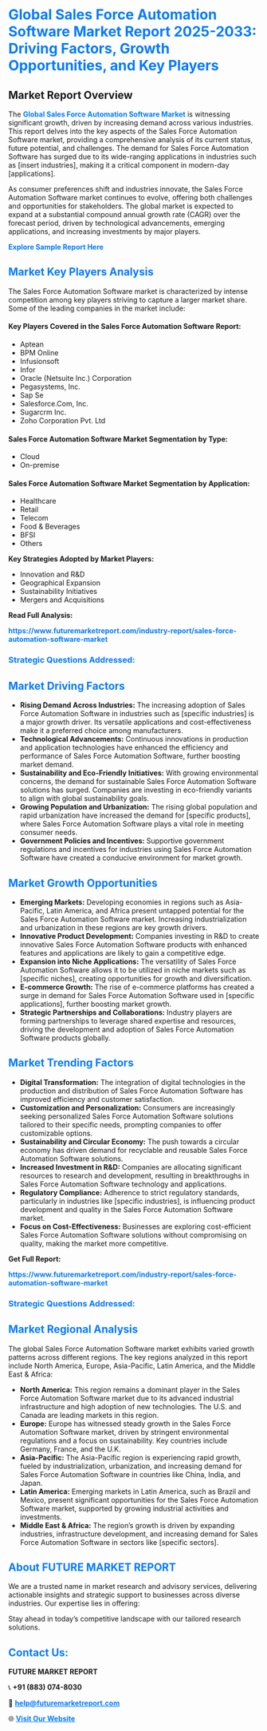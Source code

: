 <h1 style="color: #007BFF;">Global Sales Force Automation Software Market Report 2025-2033: Driving Factors, Growth Opportunities, and Key Players</h1>

<section id="overview">
<h2>Market Report Overview</h2>
<p>The <a href="https://www.futuremarketreport.com/industry-report/sales-force-automation-software-market" style="color: #007BFF; text-decoration: none;"><strong>Global Sales Force Automation Software Market</strong></a> is witnessing significant growth, driven by increasing demand across various industries. This report delves into the key aspects of the Sales Force Automation Software market, providing a comprehensive analysis of its current status, future potential, and challenges. The demand for Sales Force Automation Software has surged due to its wide-ranging applications in industries such as [insert industries], making it a critical component in modern-day [applications].</p>
<p>As consumer preferences shift and industries innovate, the Sales Force Automation Software market continues to evolve, offering both challenges and opportunities for stakeholders. The global market is expected to expand at a substantial compound annual growth rate (CAGR) over the forecast period, driven by technological advancements, emerging applications, and increasing investments by major players.</p>
</section>

<section id="overview">
<p><a href="https://www.futuremarketreport.com/request-sample/reportId=55566" style="color: #007BFF; text-decoration: none;"><strong>Explore Sample Report Here</strong></a></p>
</section>

<section id="key-players">
<h2 style="color: #007BFF;">Market Key Players Analysis</h2>
<p>The Sales Force Automation Software market is characterized by intense competition among key players striving to capture a larger market share. Some of the leading companies in the market include:</p>
<h4>Key Players Covered in the Sales Force Automation Software Report:</h4>
<ul><li>Aptean</li><li>BPM Online</li><li>Infusionsoft</li><li>Infor</li><li>Oracle (Netsuite Inc.) Corporation</li><li>Pegasystems, Inc.</li><li>Sap Se</li><li>Salesforce.Com, Inc.</li><li>Sugarcrm Inc.</li><li>Zoho Corporation Pvt. Ltd</li></ul>
<h4>Sales Force Automation Software Market Segmentation by Type:</h4>
<ul><li>Cloud</li><li>On-premise</li></ul>

<h4>Sales Force Automation Software Market Segmentation by Application:</h4>
<ul><li>Healthcare</li><li>Retail</li><li>Telecom</li><li>Food &amp; Beverages</li><li>BFSI</li><li>Others</li></ul>
<p><strong>Key Strategies Adopted by Market Players:</strong></p>
<ul>
<li>Innovation and R&D</li>
<li>Geographical Expansion</li>
<li>Sustainability Initiatives</li>
<li>Mergers and Acquisitions</li>
</ul>
</section>

<section>
<p><strong>Read Full Analysis: </strong></p><a href="https://www.futuremarketreport.com/industry-report/sales-force-automation-software-market" style="color: #007BFF; text-decoration: none;"><strong>https://www.futuremarketreport.com/industry-report/sales-force-automation-software-market</strong></a>
<h3 style="color: #007BFF;">Strategic Questions Addressed:</h3>
</section>

<section id="driving-factors">
<h2 style="color: #007BFF;">Market Driving Factors</h2>
<ul>
<li><strong>Rising Demand Across Industries:</strong> The increasing adoption of Sales Force Automation Software in industries such as [specific industries] is a major growth driver. Its versatile applications and cost-effectiveness make it a preferred choice among manufacturers.</li>
<li><strong>Technological Advancements:</strong> Continuous innovations in production and application technologies have enhanced the efficiency and performance of Sales Force Automation Software, further boosting market demand.</li>
<li><strong>Sustainability and Eco-Friendly Initiatives:</strong> With growing environmental concerns, the demand for sustainable Sales Force Automation Software solutions has surged. Companies are investing in eco-friendly variants to align with global sustainability goals.</li>
<li><strong>Growing Population and Urbanization:</strong> The rising global population and rapid urbanization have increased the demand for [specific products], where Sales Force Automation Software plays a vital role in meeting consumer needs.</li>
<li><strong>Government Policies and Incentives:</strong> Supportive government regulations and incentives for industries using Sales Force Automation Software have created a conducive environment for market growth.</li>
</ul>
</section>

<section id="growth-opportunities">
<h2 style="color: #007BFF;">Market Growth Opportunities</h2>
<ul>
<li><strong>Emerging Markets:</strong> Developing economies in regions such as Asia-Pacific, Latin America, and Africa present untapped potential for the Sales Force Automation Software market. Increasing industrialization and urbanization in these regions are key growth drivers.</li>
<li><strong>Innovative Product Development:</strong> Companies investing in R&D to create innovative Sales Force Automation Software products with enhanced features and applications are likely to gain a competitive edge.</li>
<li><strong>Expansion into Niche Applications:</strong> The versatility of Sales Force Automation Software allows it to be utilized in niche markets such as [specific niches], creating opportunities for growth and diversification.</li>
<li><strong>E-commerce Growth:</strong> The rise of e-commerce platforms has created a surge in demand for Sales Force Automation Software used in [specific applications], further boosting market growth.</li>
<li><strong>Strategic Partnerships and Collaborations:</strong> Industry players are forming partnerships to leverage shared expertise and resources, driving the development and adoption of Sales Force Automation Software products globally.</li>
</ul>
</section>

<section id="trending-factors">
<h2 style="color: #007BFF;">Market Trending Factors</h2>
<ul>
<li><strong>Digital Transformation:</strong> The integration of digital technologies in the production and distribution of Sales Force Automation Software has improved efficiency and customer satisfaction.</li>
<li><strong>Customization and Personalization:</strong> Consumers are increasingly seeking personalized Sales Force Automation Software solutions tailored to their specific needs, prompting companies to offer customizable options.</li>
<li><strong>Sustainability and Circular Economy:</strong> The push towards a circular economy has driven demand for recyclable and reusable Sales Force Automation Software solutions.</li>
<li><strong>Increased Investment in R&D:</strong> Companies are allocating significant resources to research and development, resulting in breakthroughs in Sales Force Automation Software technology and applications.</li>
<li><strong>Regulatory Compliance:</strong> Adherence to strict regulatory standards, particularly in industries like [specific industries], is influencing product development and quality in the Sales Force Automation Software market.</li>
<li><strong>Focus on Cost-Effectiveness:</strong> Businesses are exploring cost-efficient Sales Force Automation Software solutions without compromising on quality, making the market more competitive.</li>
</ul>
</section>

<section>
<p><strong>Get Full Report: </strong></p><a href="https://www.futuremarketreport.com/industry-report/sales-force-automation-software-market" style="color: #007BFF; text-decoration: none;"><strong>https://www.futuremarketreport.com/industry-report/sales-force-automation-software-market</strong></a>
<h3 style="color: #007BFF;">Strategic Questions Addressed:</h3>
</section>


<section id="regional-analysis">
<h2 style="color: #007BFF;">Market Regional Analysis</h2>
<p>The global Sales Force Automation Software market exhibits varied growth patterns across different regions. The key regions analyzed in this report include North America, Europe, Asia-Pacific, Latin America, and the Middle East & Africa:</p>
<ul>
<li><strong>North America:</strong> This region remains a dominant player in the Sales Force Automation Software market due to its advanced industrial infrastructure and high adoption of new technologies. The U.S. and Canada are leading markets in this region.</li>
<li><strong>Europe:</strong> Europe has witnessed steady growth in the Sales Force Automation Software market, driven by stringent environmental regulations and a focus on sustainability. Key countries include Germany, France, and the U.K.</li>
<li><strong>Asia-Pacific:</strong> The Asia-Pacific region is experiencing rapid growth, fueled by industrialization, urbanization, and increasing demand for Sales Force Automation Software in countries like China, India, and Japan.</li>
<li><strong>Latin America:</strong> Emerging markets in Latin America, such as Brazil and Mexico, present significant opportunities for the Sales Force Automation Software market, supported by growing industrial activities and investments.</li>
<li><strong>Middle East & Africa:</strong> The region’s growth is driven by expanding industries, infrastructure development, and increasing demand for Sales Force Automation Software in sectors like [specific sectors].</li>
</ul>
</section>

<footer>
<h2 style="color: #007BFF;">About FUTURE MARKET REPORT</h2>
<p>We are a trusted name in market research and advisory services, delivering actionable insights and strategic support to businesses across diverse industries. Our expertise lies in offering:</p>

<p>Stay ahead in today’s competitive landscape with our tailored research solutions.</p>

<h2 style="color: #007BFF;">Contact Us:</h2>
<p><strong>FUTURE MARKET REPORT</strong></p>
<p>📞 <strong>+91 (883) 074-8030</strong></p>
<p>📧 <strong><a href="mailto:help@futuremarketreport.com" style="color: #007BFF;">help@futuremarketreport.com</a></strong></p>
<p>🌐 <strong><a href="https://www.futuremarketreport.com/" style="color: #007BFF;">Visit Our Website</a></strong></p>
</footer>